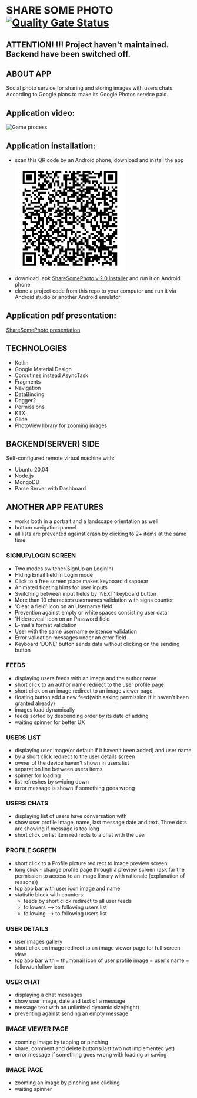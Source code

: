 # SHARE SOME PHOTO [![Quality Gate Status](https://sonarcloud.io/api/project_badges/measure?project=Harnet69_shareSomePhotos&metric=alert_status)](https://sonarcloud.io/dashboard?id=Harnet69_shareSomePhotos)

## ATTENTION! !!! Project haven't maintained. Backend have been switched off.

## ABOUT APP
Social photo service for sharing and storing images with users chats. According to Google plans to make its Google Photos service paid.

## Application video:
![Game process](https://github.com/Harnet69/shareSomePhotos/blob/main/app/GitHubMediaFiles/video.gif)

## Application installation:
- scan this QR code by an Android phone, download and install the app 
![QR](https://github.com/Harnet69/shareSomePhotos/blob/main/app/GitHubMediaFiles/apk_QR.png)
- download .apk [ShareSomePhoto v.2.0 installer](https://drive.google.com/file/d/1gSdnP98Z4r44CZTxZXRe8ekfndRdqjxa/view?usp=sharing) and run it on Android phone
- clone a project code from this repo to your computer and run it via Android studio or another Android emulator

## Application pdf presentation: 
[ShareSomePhoto presentation](https://drive.google.com/file/d/1gHoc-8aolJ_s9X5ewrcGCr2Rag0gSDAY/view?usp=sharing)

## TECHNOLOGIES
- Kotlin
- Google Material Design
- Coroutines instead AsyncTask
- Fragments
- Navigation
- DataBinding
- Dagger2
- Permissions
- KTX
- Glide
- PhotoView library for zooming images

## BACKEND(SERVER) SIDE
Self-configured remote virtual machine with:
- Ubuntu 20.04
- Node.js
- MongoDB
- Parse Server with Dashboard

## ANOTHER APP FEATURES
- works both in a portrait and a landscape orientation as well
- bottom navigation pannel
- all lists are prevented against crash by clicking to 2+ items at the same time

### SIGNUP/LOGIN SCREEN
- Two modes switcher(SignUp an LoginIn)
- Hiding Email field in Login mode
- Click to a free screen place makes keyboard disappear
- Animated floating hints for user inputs 
- Switching between input fields by 'NEXT' keyboard button
- More than 10 characters usernames validation with signs counter
- 'Clear a field' icon on an Username field
- Prevention against empty or white spaces consisting user data
- 'Hide/reveal' icon on an Password field
- E-mail's format validation
- User with the same username existence validation
- Error validation messages under an error field
- Keyboard 'DONE' button sends data without clicking on the sending button

### FEEDS
- displaying users feeds with an image and the author name
- short click to an author name redirect to the user profile page
- short click on an image redirect to an image viewer page
- floating button add a new feed(with asking permission if it haven't been granted already)
- images load dynamically
- feeds sorted by descending order by its date of adding
- waiting spinner for better UX

### USERS LIST
- displaying user image(or default if it haven't been added) and user name
- by a short click redirect to the user details screen 
- owner of the device haven't shown in users list
- separation line between users items
- spinner for loading
- list refreshes by swiping down
- error message is shown if something goes wrong

### USERS CHATS
- displaying list of users have conversation with
- show user profile image, name, last message date and text. Three dots are showing if message is too long
- short click on list item redirects to a chat with the user

### PROFILE SCREEN 
- short click to a Profile picture redirect to image preview screen 
- long click - change profile page through a preview screen (ask for the permission to access to an image library with rationale (explanation of reasons))
- top app bar with user icon image and name
- statistic block with counters:
  - feeds by short click redirect to all user feeds
  - followers --> to following users list
  - following  --> to following users list 

### USER DETAILS
- user images gallery
- short click on image redirect to an image viewer page for full screen view
- top app bar with 
  = thumbnail icon of user profile image
  = user's name
  = follow/unfollow icon
  
### USER CHAT
- displaying a chat messages
- show user image, date and text of a message
- message text with an unlimited dynamic size(hight) 
- preventing against sending an empty message

### IMAGE VIEWER PAGE
- zooming image by tapping or pinching
- share, comment and delete buttons(last two not implemented yet)
- error message if something goes wrong with loading or saving

### IMAGE PAGE
- zooming an image by pinching and clicking
- waiting spinner
